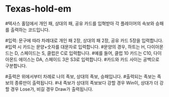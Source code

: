 # Texas-hold-em

#텍사스 홀덤에서 개인 패, 상대의 패, 공유 카드를 입혁받아 각 플레이어의 속보와 승패를 출력하는 코드입니다.

#입력: 문구에 따라 차례대로 개인 패 2장, 상대의 패 2장, 공유 카드 5장을 입력합니다.
#입력 시 카드는 문양+숫자를 대문자로 입력합니다.
#문양의 경우, 하트는 H, 다이아몬드는 D, 스페이드는 S, 클럽은 C로 입력합니다.
#예를 들어, 클럽 10 카드는 C10, 다이아몬드 에이스는 DA, 스페이드 3은 S3로 입력합니다.
#카드와 카드 사이는 공백으로 구분합니다.

#출력은 위에서부터 차례로 나의 족보, 상대의 족보, 승패입니다.
#출력되는 족보는 족보의 종류만이 출력됩니다.
#내 족보가 상대의 족보보다 강할 경우 Win이, 상대가 더 강할 경우 Lose가, 비길 경우 Draw가 출력됩니다.
